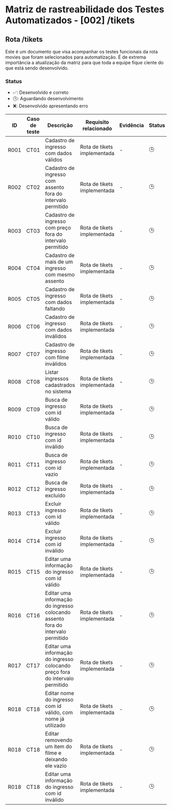 # Matriz de rastreabilidade dos Testes Automatizados - [002] /tikets

## Rota /tikets

Este é um documento que visa acompanhar os testes funcionais da rota movies que foram selecionados para automatização. É de extrema importância a atualização da matriz para que toda a equipe fique ciente do que está sendo desenvolvido.

### Status

- ✅: Desenvolvido e correto
- 🕒: Aguardando desenvolvimento
- ❌: Desenvolvido apresentando erro

| ID   | Caso de teste | Descrição                                                                       | Requisito relacionado       | Evidência | Status |
| ---- | ------------- | ------------------------------------------------------------------------------- | --------------------------- | --------- | ------ |
| R001 | CT01          | Cadastro de ingresso com dados válidos                                          | Rota de tikets implementada | -         | 🕒     |
| R002 | CT02          | Cadastro de ingresso com assento fora do intervalo permitido                    | Rota de tikets implementada | -         | 🕒     |
| R003 | CT03          | Cadastro de ingresso com preço fora do intervalo permitido                      | Rota de tikets implementada | -         | 🕒     |
| R004 | CT04          | Cadastro de mais de um ingresso com mesmo assento                               | Rota de tikets implementada | -         | 🕒     |
| R005 | CT05          | Cadastro de ingresso com dados faltando                                         | Rota de tikets implementada | -         | 🕒     |
| R006 | CT06          | Cadastro de ingresso com dados inválidos                                        | Rota de tikets implementada | -         | 🕒     |
| R007 | CT07          | Cadastro de ingresso com filme inválidos                                        | Rota de tikets implementada | -         | 🕒     |
| R008 | CT08          | Listar ingressos cadastrados no sistema                                         | Rota de tikets implementada | -         | 🕒     |
| R009 | CT09          | Busca de ingresso com id válido                                                 | Rota de tikets implementada | -         | 🕒     |
| R010 | CT10          | Busca de ingresso com id inválido                                               | Rota de tikets implementada | -         | 🕒     |
| R011 | CT11          | Busca de ingresso com id vazio                                                  | Rota de tikets implementada | -         | 🕒     |
| R012 | CT12          | Busca de ingresso excluído                                                      | Rota de tikets implementada | -         | 🕒     |
| R013 | CT13          | Excluir ingresso com id válido                                                  | Rota de tikets implementada | -         | 🕒     |
| R014 | CT14          | Excluir ingresso com id inválido                                                | Rota de tikets implementada | -         | 🕒     |
| R015 | CT15          | Editar uma informação do ingresso com id válido                                 | Rota de tikets implementada | -         | 🕒     |
| R016 | CT16          | Editar uma informação do ingresso colocando assento fora do intervalo permitido | Rota de tikets implementada | -         | 🕒     |
| R017 | CT17          | Editar uma informação do ingresso colocando preço fora do intervalo permitido   | Rota de tikets implementada | -         | 🕒     |
| R018 | CT18          | Editar nome do ingresso com id válido, com nome já utilizado                    | Rota de tikets implementada | -         | 🕒     |
| R018 | CT18          | Editar removendo um item do filme e deixando ele vazio                          | Rota de tikets implementada | -         | 🕒     |
| R018 | CT18          | Editar uma informação do ingresso com id inválido                               | Rota de tikets implementada | -         | 🕒     |
